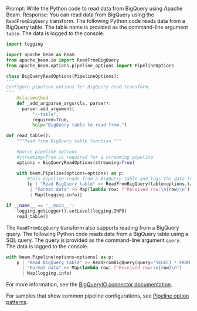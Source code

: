 Prompt:
Write the Python code to read data from BigQuery using Apache Beam.
Response:
You can read data from BigQuery using the `ReadFromBigQuery` transform. The following Python code reads data from a BigQuery table. The table name is provided as the command-line argument `table`. The data is logged to the console.

```python
import logging

import apache_beam as beam
from apache_beam.io import ReadFromBigQuery
from apache_beam.options.pipeline_options import PipelineOptions

class BigQueryReadOptions(PipelineOptions):
"""
Configure pipeline options for BigQuery read transform.
"""
    @classmethod
    def _add_argparse_args(cls, parser):
      parser.add_argument(
          "--table",
          required=True,
          help="BigQuery table to read from.")

def read_table():
    """Read from BigQuery table function."""

    #parse pipeline options
    #streaming=True is required for a streaming pipeline
    options = BigQueryReadOptions(streaming=True)

    with beam.Pipeline(options=options) as p:
        #this pipeline reads from a BigQuery table and logs the data to the console
        (p | "Read BigQuery table" >> ReadFromBigQuery(table=options.table)
         | "Format data" >> Map(lambda row: f"Received row:\n{row}\n")
         | Map(logging.info))

if __name__ == '__main__':
    logging.getLogger().setLevel(logging.INFO)
    read_table()
```
The `ReadFromBigQuery` transform also supports reading from a BigQuery query. The following Python code reads data from a BigQuery table using a SQL query. The query is provided as the command-line argument `query`. The data is logged to the console.

```python
with beam.Pipeline(options=options) as p:
    p | "Read BigQuery table" >> ReadFromBigQuery(query='SELECT * FROM table')
      | "Format data" >> Map(lambda row: f"Received row:\n{row}\n")
      | Map(logging.info)
 ```

For more information, see the [BigQueryIO connector documentation](https://beam.apache.org/releases/pydoc/current/apache_beam.io.gcp.bigquery.html).

For samples that show common pipeline configurations, see [Pipeline option patterns](https://beam.apache.org/documentation/patterns/pipeline-options/).

